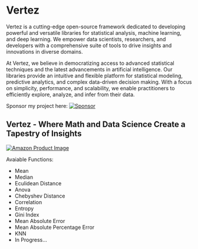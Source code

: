 # Vertez

Vertez is a cutting-edge open-source framework dedicated to developing powerful and versatile libraries for statistical analysis, machine learning, and deep learning. We empower data scientists, researchers, and developers with a comprehensive suite of tools to drive insights and innovations in diverse domains.

At Vertez, we believe in democratizing access to advanced statistical techniques and the latest advancements in artificial intelligence. Our libraries provide an intuitive and flexible platform for statistical modeling, predictive analytics, and complex data-driven decision making. With a focus on simplicity, performance, and scalability, we enable practitioners to efficiently explore, analyze, and infer from their data.

Sponsor my project here: [![Sponsor](https://img.shields.io/badge/Sponsor-Donate-blue.svg)](https://github.com/sponsors/ravinthiranpartheepan1407)

## Vertez - Where Math and Data Science Create a Tapestry of Insights
<a href="https://a.co/d/iVHsqgE">
  <img src="https://images.spr.so/cdn-cgi/imagedelivery/j42No7y-dcokJuNgXeA0ig/9d0bd39a-1afb-4c2c-8c99-0b56c03b7968/Amazon_Post/w=1920,quality=80" alt="Amazon Product Image">
</a>

Avaiable Functions:
-  Mean
-  Median
-  Eculidean Distance
-  Anova
-  Chebyshev Distance
-  Correlation
-  Entropy
-  Gini Index
-  Mean Absolute Error
-  Mean Absolute Percentage Error
-  KNN
-  In Progress...

